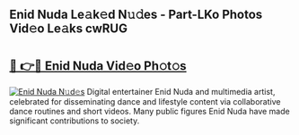 ## Enid Nuda Le𝚊k𝚎d N𝚞𝚍es - Part-LKo Photos Vid𝚎o Le𝚊ks cwRUG

# <h2><a href="http://fbeyfdz.evod.top/?m=Enid+Nuda">🔗 👉🔴 Enid Nuda Vid𝚎o Ph𝚘t𝚘s</a></h2>

[![Enid Nuda N𝚞d𝚎s](https://i.imgur.com/8V9OHl7.gif)](http://fbeyfdz.evod.top/?m=Enid+Nuda)
Digital entertainer Enid Nuda and multimedia artist, celebrated for disseminating dance and lifestyle content via collaborative dance routines and short videos. Many public figures Enid Nuda have made significant contributions to society. 
